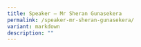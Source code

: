 ```yaml
---
title: Speaker – Mr Sheran Gunasekera
permalink: /speaker-mr-sheran-gunasekera/
variant: markdown
description: ""
---
```

